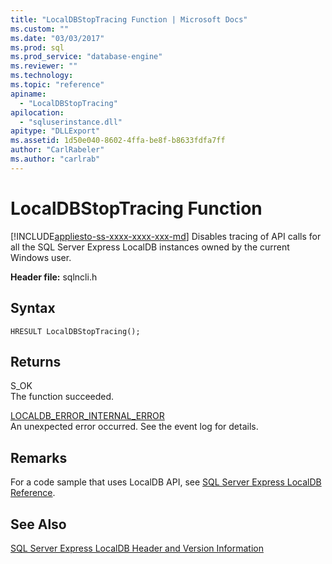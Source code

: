 ```yaml
---
title: "LocalDBStopTracing Function | Microsoft Docs"
ms.custom: ""
ms.date: "03/03/2017"
ms.prod: sql
ms.prod_service: "database-engine"
ms.reviewer: ""
ms.technology: 
ms.topic: "reference"
apiname: 
  - "LocalDBStopTracing"
apilocation: 
  - "sqluserinstance.dll"
apitype: "DLLExport"
ms.assetid: 1d50e040-8602-4ffa-be8f-b8633fdfa7ff
author: "CarlRabeler"
ms.author: "carlrab"
---
```

# LocalDBStopTracing Function
[!INCLUDE[appliesto-ss-xxxx-xxxx-xxx-md](../../includes/appliesto-ss-xxxx-xxxx-xxx-md.md)]
  Disables tracing of API calls for all the SQL Server Express LocalDB instances owned by the current Windows user.  
  
 **Header file:** sqlncli.h  
  
## Syntax  
  
```  
HRESULT LocalDBStopTracing();  
```  
  
## Returns  
 S_OK  
 The function succeeded.  
  
 [LOCALDB_ERROR_INTERNAL_ERROR](../../relational-databases/express-localdb-error-messages/localdb-error-internal-error.md)  
 An unexpected error occurred. See the event log for details.  
  
## Remarks  
 For a code sample that uses LocalDB API, see [SQL Server Express LocalDB Reference](../../relational-databases/sql-server-express-localdb-reference.md).  
  
## See Also  
 [SQL Server Express LocalDB Header and Version Information](../../relational-databases/express-localdb-instance-apis/sql-server-express-localdb-header-and-version-information.md)  
  
  

